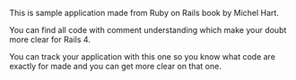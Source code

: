 This is sample application made from Ruby on Rails book by Michel Hart.

You can find all code with comment understanding which make your doubt more clear for Rails 4.

You can track your application with this one so you know what code are exactly for made and you can get more clear on that one.